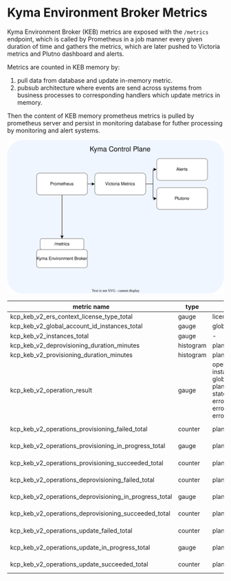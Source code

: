 # Kyma Environment Broker Metrics

Kyma Environment Broker (KEB) metrics are exposed with the `/metrics` endpoint, which is called by Prometheus in a job manner every given duration of
time and gathers the metrics, which are later pushed to Victoria metrics and Plutno dashboard and alerts.

Metrics are counted in KEB memory by:
1. pull data from database and update in-memory metric.
2. pubsub architecture where events are send across systems from business processes to corresponding handlers which update metrics in memory.

Then the content of KEB memory prometheus metrics is pulled by prometheus server and persist in monitoring database for futher processing by monitoring and alert systems.

![KEB metrics](../assets/metrics.svg)

| metric name                                            | type      | labels                                                                                                  | source            |
|--------------------------------------------------------|-----------|---------------------------------------------------------------------------------------------------------|-------------------|
| kcp_keb_v2_ers_context_license_type_total              | gauge     | license_type                                                                                            | database          |
| kcp_keb_v2_global_account_id_instances_total           | gauge     | global_account_id                                                                                       | database          |
| kcp_keb_v2_instances_total                             | gauge     | -                                                                                                       | database          |
| kcp_keb_v2_deprovisioning_duration_minutes             | histogram | plan_id                                                                                                 | events            |
| kcp_keb_v2_provisioning_duration_minutes               | histogram | plan_id                                                                                                 | events            |
| kcp_keb_v2_operation_result                            | gauge     | operation_id, instance_id, global_account_id, plan_id, type, state, error_category, error_reason, error | events            |
| kcp_keb_v2_operations_provisioning_failed_total        | counter   | plan_id                                                                                                 | events + database |
| kcp_keb_v2_operations_provisioning_in_progress_total   | gauge     | plan_id                                                                                                 | events + database |
| kcp_keb_v2_operations_provisioning_succeeded_total     | counter   | plan_id                                                                                                 | events + database |
| kcp_keb_v2_operations_deprovisioning_failed_total      | counter   | plan_id                                                                                                 | events + database |
| kcp_keb_v2_operations_deprovisioning_in_progress_total | gauge     | plan_id                                                                                                 | events + database |
| kcp_keb_v2_operations_deprovisioning_succeeded_total   | counter   | plan_id                                                                                                 | events + database |
| kcp_keb_v2_operations_update_failed_total              | counter   | plan_id                                                                                                 | events + database |
| kcp_keb_v2_operations_update_in_progress_total         | gauge     | plan_id                                                                                                 | events + database |
| kcp_keb_v2_operations_update_succeeded_total           | counter   | plan_id                                                                                                 | events + database |